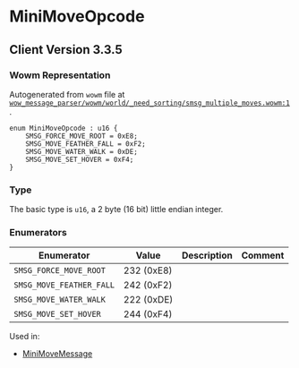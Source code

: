 # MiniMoveOpcode

## Client Version 3.3.5

### Wowm Representation

Autogenerated from `wowm` file at [`wow_message_parser/wowm/world/_need_sorting/smsg_multiple_moves.wowm:1`](https://github.com/gtker/wow_messages/tree/main/wow_message_parser/wowm/world/_need_sorting/smsg_multiple_moves.wowm#L1).

```rust,ignore
enum MiniMoveOpcode : u16 {
    SMSG_FORCE_MOVE_ROOT = 0xE8;
    SMSG_MOVE_FEATHER_FALL = 0xF2;
    SMSG_MOVE_WATER_WALK = 0xDE;
    SMSG_MOVE_SET_HOVER = 0xF4;
}
```
### Type
The basic type is `u16`, a 2 byte (16 bit) little endian integer.
### Enumerators
| Enumerator | Value  | Description | Comment |
| --------- | -------- | ----------- | ------- |
| `SMSG_FORCE_MOVE_ROOT` | 232 (0xE8) |  |  |
| `SMSG_MOVE_FEATHER_FALL` | 242 (0xF2) |  |  |
| `SMSG_MOVE_WATER_WALK` | 222 (0xDE) |  |  |
| `SMSG_MOVE_SET_HOVER` | 244 (0xF4) |  |  |

Used in:
* [MiniMoveMessage](minimovemessage.md)

